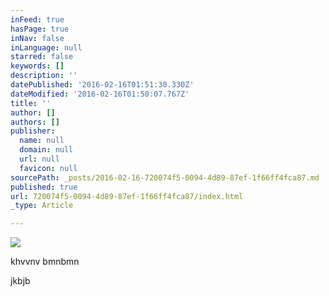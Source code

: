 ```yaml
---
inFeed: true
hasPage: true
inNav: false
inLanguage: null
starred: false
keywords: []
description: ''
datePublished: '2016-02-16T01:51:30.330Z'
dateModified: '2016-02-16T01:50:07.767Z'
title: ''
author: []
authors: []
publisher:
  name: null
  domain: null
  url: null
  favicon: null
sourcePath: _posts/2016-02-16-720074f5-0094-4d89-87ef-1f66ff4fca87.md
published: true
url: 720074f5-0094-4d89-87ef-1f66ff4fca87/index.html
_type: Article

---
```

![](https://the-grid-user-content.s3-us-west-2.amazonaws.com/3d52362c-983d-463b-a56b-4d4ccac4163f.jpg)

khvvnv bmnbmn

jkbjb